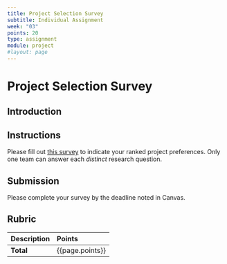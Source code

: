 ```yaml
---
title: Project Selection Survey
subtitle: Individual Assignment
week: "03"
points: 20
type: assignment
module: project
#layout: page
---
```


# Project Selection Survey

## Introduction

## Instructions
<!--hide-->

Please fill out [this survey](https://docs.google.com/forms/d/e/1FAIpQLSfb9ZSdjO53mHDg6P4AcAbKtMuo85CUNo4bgrcaVTNwCn5NxA/viewform?usp=sf_link) to indicate your ranked project preferences.  Only one team can answer each _distinct_ research question.

## Submission

Please complete your survey by the deadline noted in Canvas.


<!--unhide-->

## Rubric

| Description | Points          |
|:------------|:----------------|
| **Total**   | {{page.points}} |